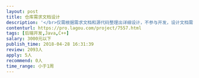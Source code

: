 ```yaml
---                
layout: post       
title: 仓库需求文档设计           
description: '</br>仅需根据需求文档和源代码整理出详细设计，不参与开发，设计文档需要整理出数据结构（字段按照源代码命名即可，因源代码为C，本人为JAVA，读写困难），以及方法列表（模块需要些那些方法，功能设计等）</br>'     
contenturl: https://pro.lagou.com/project/7557.html      
tags: [后端开发,Java,C++]            
salary: 3000元以下          
publish_time: 2018-04-28 16:31:39         
review: 2093人                   
apply: 5人                   
recommend: 0人                   
time_range: 小于1周              
---                 
```

